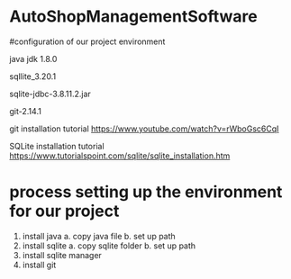 # AutoShopManagementSoftware
#configuration of our project environment

java jdk 1.8.0

sqllite_3.20.1

sqlite-jdbc-3.8.11.2.jar

git-2.14.1



git installation tutorial
https://www.youtube.com/watch?v=rWboGsc6CqI

SQLite installation tutorial
https://www.tutorialspoint.com/sqlite/sqlite_installation.htm



# process setting up the environment for our project

1. install java
    a. copy java file
    b. set up path
2. install sqlite
    a. copy sqlite folder
    b. set up path
3. install sqlite manager
4. install git
  
